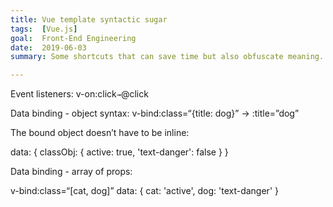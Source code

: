 ```yaml
---
title: Vue template syntactic sugar
tags:  [Vue.js]
goal:  Front-End Engineering
date:  2019-06-03
summary: Some shortcuts that can save time but also obfuscate meaning.

---
```


Event listeners:
v-on:click` → `@click

Data binding - object syntax:
v-bind:class=“{title: dog}” → :title=”dog”

The bound object doesn’t have to be inline:

<div v-bind:class="classObj"></div>

data: {
  classObj: {
    active: true,
    'text-danger': false
  }
}

Data binding - array of props:

v-bind:class=“[cat, dog]”
data: {
  cat: 'active',
  dog: 'text-danger'
}
